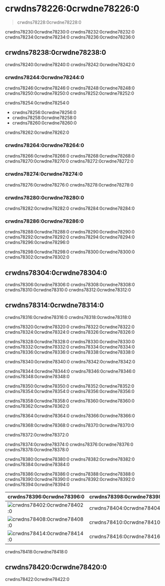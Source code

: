 # crwdns78226:0crwdne78226:0

> crwdns78228:0crwdne78228:0

crwdns78230:0crwdne78230:0 crwdns78232:0crwdne78232:0 crwdns78234:0crwdne78234:0 crwdns78236:0crwdne78236:0

## crwdns78238:0crwdne78238:0

crwdns78240:0crwdne78240:0 crwdns78242:0crwdne78242:0

### crwdns78244:0crwdne78244:0

crwdns78246:0crwdne78246:0 crwdns78248:0crwdne78248:0 crwdns78250:0crwdne78250:0 crwdns78252:0crwdne78252:0

crwdns78254:0crwdne78254:0

* crwdns78256:0crwdne78256:0
* crwdns78258:0crwdne78258:0
* crwdns78260:0crwdne78260:0

crwdns78262:0crwdne78262:0

### crwdns78264:0crwdne78264:0

crwdns78266:0crwdne78266:0 crwdns78268:0crwdne78268:0 crwdns78270:0crwdne78270:0 crwdns78272:0crwdne78272:0

### crwdns78274:0crwdne78274:0

crwdns78276:0crwdne78276:0 crwdns78278:0crwdne78278:0

### crwdns78280:0crwdne78280:0

crwdns78282:0crwdne78282:0 crwdns78284:0crwdne78284:0

### crwdns78286:0crwdne78286:0

crwdns78288:0crwdne78288:0 crwdns78290:0crwdne78290:0 crwdns78292:0crwdne78292:0 crwdns78294:0crwdne78294:0 crwdns78296:0crwdne78296:0

crwdns78298:0crwdne78298:0 crwdns78300:0crwdne78300:0 crwdns78302:0crwdne78302:0

## crwdns78304:0crwdne78304:0

crwdns78306:0crwdne78306:0 crwdns78308:0crwdne78308:0 crwdns78310:0crwdne78310:0 crwdns78312:0crwdne78312:0

## crwdns78314:0crwdne78314:0

crwdns78316:0crwdne78316:0 crwdns78318:0crwdne78318:0

crwdns78320:0crwdne78320:0 crwdns78322:0crwdne78322:0 crwdns78324:0crwdne78324:0 crwdns78326:0crwdne78326:0

crwdns78328:0crwdne78328:0 crwdns78330:0crwdne78330:0 crwdns78332:0crwdne78332:0 crwdns78334:0crwdne78334:0 crwdns78336:0crwdne78336:0 crwdns78338:0crwdne78338:0

crwdns78340:0crwdne78340:0 crwdns78342:0crwdne78342:0

crwdns78344:0crwdne78344:0 crwdns78346:0crwdne78346:0 crwdns78348:0crwdne78348:0

crwdns78350:0crwdne78350:0 crwdns78352:0crwdne78352:0 crwdns78354:0crwdne78354:0 crwdns78356:0crwdne78356:0

crwdns78358:0crwdne78358:0 crwdns78360:0crwdne78360:0 crwdns78362:0crwdne78362:0

crwdns78364:0crwdne78364:0 crwdns78366:0crwdne78366:0

crwdns78368:0crwdne78368:0 crwdns78370:0crwdne78370:0

crwdns78372:0crwdne78372:0

crwdns78374:0crwdne78374:0 crwdns78376:0crwdne78376:0 crwdns78378:0crwdne78378:0

crwdns78380:0crwdne78380:0 crwdns78382:0crwdne78382:0 crwdns78384:0crwdne78384:0

<span id="ferris"></span>

crwdns78386:0crwdne78386:0 crwdns78388:0crwdne78388:0 crwdns78390:0crwdne78390:0 crwdns78392:0crwdne78392:0 crwdns78394:0crwdne78394:0

| crwdns78396:0crwdne78396:0                                                                                                 | crwdns78398:0crwdne78398:0 |
| -------------------------------------------------------------------------------------------------------------------------- | -------------------------- |
| <img src="img/ferris/does_not_compile.svg" class="ferris-explain" alt="crwdns78402:0crwdne78402:0" />     | crwdns78404:0crwdne78404:0 |
| <img src="img/ferris/panics.svg" class="ferris-explain" alt="crwdns78408:0crwdne78408:0" />               | crwdns78410:0crwdne78410:0 |
| <img src="img/ferris/not_desired_behavior.svg" class="ferris-explain" alt="crwdns78414:0crwdne78414:0" /> | crwdns78416:0crwdne78416:0 |

crwdns78418:0crwdne78418:0

## crwdns78420:0crwdne78420:0

crwdns78422:0crwdne78422:0
